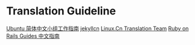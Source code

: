 # Translation Guideline

[Ubuntu 简体中文小组工作指南](http://wiki.ubuntu.org.cn/TranslatorsGuideline)
[jekyllcn](https://github.com/xcatliu/jekyllcn)
[Linux.Cn Translation Team](http://lctt.github.io/)
[Ruby on Rails Guides 中文指南](https://github.com/ruby-china/rails-guides)
